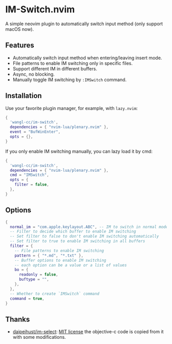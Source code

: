 # IM-Switch.nvim

A simple neovim plugin to automatically switch input method (only support macOS now).

## Features

- Automatically switch input method when entering/leaving insert mode.
- File patterns to enable IM switching only in specific files.
- Support different IM in different buffers.
- Async, no blocking.
- Manually toggle IM switching by `:IMSwitch` command.

## Installation

Use your favorite plugin manager, for example, with `lazy.nvim`:

```lua
{
  'wangl-cc/im-switch',
  dependencies = { "nvim-lua/plenary.nvim" },
  event = "BufWinEnter",
  opts = {},
}
```

If you only enable IM switching manually, you can lazy load it by cmd:

```lua
{
  'wangl-cc/im-switch',
  dependencies = { "nvim-lua/plenary.nvim" },
  cmd = "IMSwitch",
  opts = {
    filter = false,
  },
}
```

## Options

```lua
{
  normal_im = "com.apple.keylayout.ABC", -- IM to switch in normal mode
  -- Filter to decide which buffer to enable IM switching
  -- Set filter to false to don't enable IM switching automatically
  -- Set filter to true to enable IM switching in all buffers
  filter = {
    -- File patterns to enable IM switching
    pattern = { "*.md", "*.txt" },
    -- Buffer options to enable IM switching
    -- each option can be a value or a list of values
    bo = {
      readonly = false,
      buftype = "",
    },
  },
  -- Whether to create `IMSwitch` command
  command = true,
}
```

## Thanks

- [daipeihust/im-select](https://github.com/daipeihust/im-select):
    [MIT license](https://github.com/daipeihust/im-select/blob/9cd5278b185a9d6daa12ba35471ec2cc1a2e3012/LICENSE)
    the objective-c code is copied from it with some modifications.
